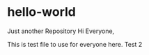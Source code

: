 # hello-world
Just another Repository
Hi Everyone,

This is test file to use for everyone here.
Test 2

